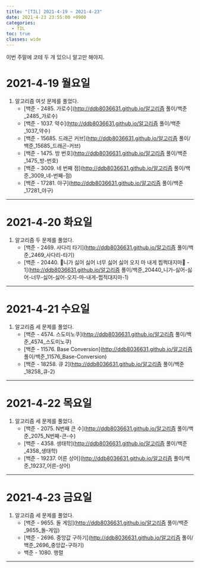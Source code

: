 ```yaml
---
title: "[TIL] 2021-4-19 ~ 2021-4-23"
date: 2021-4-23 23:55:00 +0900
categories:
  - TIL
toc: true
classes: wide
---
```


이번 주말에 코테 두 개 있으니 알고만 해야지.

# 2021-4-19 월요일

1. 알고리즘 여섯 문제를 풀었다.
    - [백준 - 2485. 가로수](http://ddb8036631.github.io/알고리즘 풀이/백준_2485_가로수)
    - [백준 - 1037. 약수](http://ddb8036631.github.io/알고리즘 풀이/백준_1037_약수)
    - [백준 - 15685. 드래곤 커브](http://ddb8036631.github.io/알고리즘 풀이/백준_15685_드래곤-커브)
    - [백준 - 1475. 방 번호](http://ddb8036631.github.io/알고리즘 풀이/백준_1475_방-번호)
    - [백준 - 3009. 네 번째 점](http://ddb8036631.github.io/알고리즘 풀이/백준_3009_네-번째-점)
    - [백준 - 17281. 야구](http://ddb8036631.github.io/알고리즘 풀이/백준_17281_야구)

---

# 2021-4-20 화요일

1. 알고리즘 두 문제를 풀었다.
    - [백준 - 2469. 사다리 타기](http://ddb8036631.github.io/알고리즘 풀이/백준_2469_사다리-타기)
    - [백준 - 20440. 🎵니가 싫어 싫어 너무 싫어 싫어 오지 마 내게 찝쩍대지마🎵 - 1](http://ddb8036631.github.io/알고리즘 풀이/백준_20440_니가-싫어-싫어-너무-싫어-싫어-오지-마-내게-찝적대지마-1)

---

# 2021-4-21 수요일

1. 알고리즘 세 문제를 풀었다.
    - [백준 - 4574. 스도미노쿠](http://ddb8036631.github.io/알고리즘 풀이/백준_4574_스도미노쿠)
    - [백준 - 11576. Base Conversion](http://ddb8036631.github.io/알고리즘 풀이/백준_11576_Base-Conversion)
    - [백준 - 18258. 큐 2](http://ddb8036631.github.io/알고리즘 풀이/백준_18258_큐-2)

---

# 2021-4-22 목요일

1. 알고리즘 세 문제를 풀었다.
    - [백준 - 2075. N번째 큰 수](http://ddb8036631.github.io/알고리즘 풀이/백준_2075_N번째-큰-수)
    - [백준 - 4358. 생태학](http://ddb8036631.github.io/알고리즘 풀이/백준_4358_생태학)
    - [백준 - 19237. 어른 상어](http://ddb8036631.github.io/알고리즘 풀이/백준_19237_어른-상어)

---

# 2021-4-23 금요일

1. 알고리즘 세 문제를 풀었다.
    - [백준 - 9655. 돌 게임](http://ddb8036631.github.io/알고리즘 풀이/백준_9655_돌-게임)
    - [백준 - 2696. 중앙값 구하기](http://ddb8036631.github.io/알고리즘 풀이/백준_2696_중앙값-구하기)
    - 백준 - 1080. 행렬

---